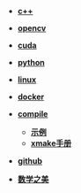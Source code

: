- [**c++**](./cxx/gist.md)

- [**opencv**](./cxx/opencv.md)

- [**cuda**](./cxx/nvidia.md)

- [**python**](./py/py.md)

- [**linux**](./linux/tools.md)

- [**docker**](./linux/docker.md)

- [**compile**]()
  - [**示例**](./cxx/compile.md)
  - [**xmake手册**](./cxx/xmake.md)

- [**github**](./github/github.md)

- [**数学之美**](./math/math.md)

 
